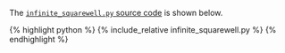 The [`infinite_squarewell.py` source code](infinite_squarewell.py) is shown below.
<p></p>

{% highlight python %}
{% include_relative infinite_squarewell.py %}
{% endhighlight %}
